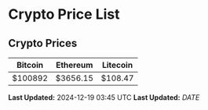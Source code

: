 # Crypto Price List

## Crypto Prices
| Bitcoin | Ethereum | Litecoin |
| ------- | -------- | -------- |
| $100892 | $3656.15 | $108.47 |
**Last Updated:** 2024-12-19 03:45 UTC
**Last Updated:** $DATE$
